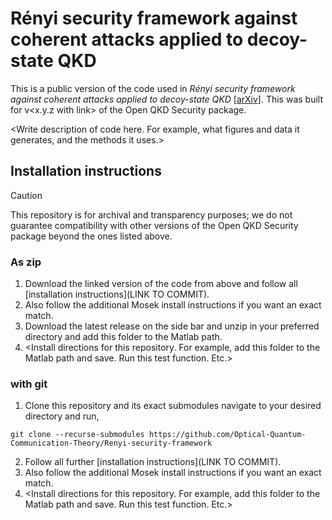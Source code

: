 # Rényi security framework against coherent attacks applied to decoy-state QKD

This is a public version of the code used in *Rényi security framework against coherent attacks applied to decoy-state QKD* \[[arXiv](https://arxiv.org/abs/2504.12248)\]. This was built for v\<x.y.z with link\> of the Open QKD Security package.

\<Write description of code here. For example, what figures and data it generates, and the methods it uses.\>


## Installation instructions
> [!CAUTION]
> This repository is for archival and transparency purposes; we do not guarantee compatibility with other versions of the Open QKD Security package beyond the ones listed above.

### As zip
1. Download the linked version of the code from above and follow all [installation instructions](LINK TO COMMIT).
2. Also follow the additional Mosek install instructions if you want an exact match.
3. Download the latest release on the side bar and unzip in your preferred directory and add this folder to the Matlab path.
4.  \<Install directions for this repository. For example, add this folder to the Matlab path and save. Run this test function. Etc.\>


### with git
1. Clone this repository and its exact submodules navigate to your desired directory and run,
```
git clone --recurse-submodules https://github.com/Optical-Quantum-Communication-Theory/Renyi-security-framework
```
2. Follow all further [installation instructions](LINK TO COMMIT).
3. Also follow the additional Mosek install instructions if you want an exact match.
3. \<Install directions for this repository. For example, add this folder to the Matlab path and save. Run this test function. Etc.\>
